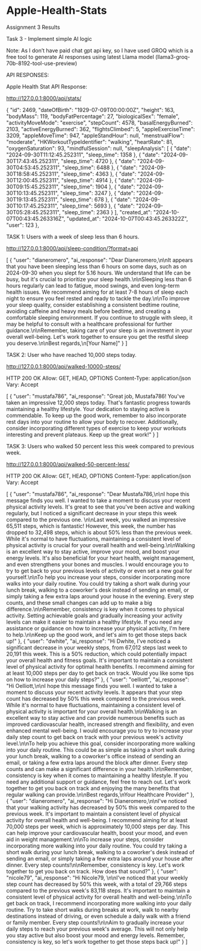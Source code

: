 # Apple-Health-Stats
Assignment 3 Results

Task 3 - Implement simple AI logic

Note: As I don’t have paid chat gpt api key, so I have used GROQ which is a free tool to generate AI responses using latest Llama model (llama3-groq-70b-8192-tool-use-preview)

API RESPONSES:

Apple Health Stat API Response:

http://127.0.0.1:8000/api/stats/

{
        "id": 2469,
        "dateOfBirth": "1929-07-09T00:00:00Z",
        "height": 163,
        "bodyMass": 119,
        "bodyFatPercentage": 27,
        "biologicalSex": "female",
        "activityMoveMode": "exercise",
        "stepCount": 4578,
        "basalEnergyBurned": 2103,
        "activeEnergyBurned": 362,
        "flightsClimbed": 5,
        "appleExerciseTime": 3209,
        "appleMoveTime": 947,
        "appleStandHour": null,
        "menstrualFlow": "moderate",
        "HKWorkoutTypeIdentifier": "walking",
        "heartRate": 81,
        "oxygenSaturation": 93,
        "mindfulSession": null,
        "sleepAnalysis": [
            {
                "date": "2024-09-30T11:12:45.252311",
                "sleep_time": 1358
            },
            {
                "date": "2024-09-30T17:43:45.252311",
                "sleep_time": 4720
            },
            {
                "date": "2024-09-30T04:53:45.252311",
                "sleep_time": 6488
            },
            {
                "date": "2024-09-30T18:58:45.252311",
                "sleep_time": 4363
            },
            {
                "date": "2024-09-30T12:00:45.252311",
                "sleep_time": 4914
            },
            {
                "date": "2024-09-30T09:15:45.252311",
                "sleep_time": 1904
            },
            {
                "date": "2024-09-30T10:13:45.252311",
                "sleep_time": 3247
            },
            {
                "date": "2024-09-30T19:13:45.252311",
                "sleep_time": 678
            },
            {
                "date": "2024-09-30T10:17:45.252311",
                "sleep_time": 5693
            },
            {
                "date": "2024-09-30T05:28:45.252311",
                "sleep_time": 2363
            }
        ],
        "created_at": "2024-10-07T00:43:45.263316Z",
        "updated_at": "2024-10-07T00:43:45.263322Z",
        "user": 123
    },



TASK 1: Users with a week of sleep less than 6 hours.

http://127.0.0.1:8000/api/sleep-condition/?format=api

[
    {
        "user": "dianeromero",
        "ai_response": "Dear Dianeromero,\n\nIt appears that you have been sleeping less than 6 hours on some days, such as on 2024-09-30 when you slept for 5.16 hours. We understand that life can be busy, but it's crucial to prioritize your sleep health.\n\nSleeping less than 6 hours regularly can lead to fatigue, mood swings, and even long-term health issues. We recommend aiming for at least 7-8 hours of sleep each night to ensure you feel rested and ready to tackle the day.\n\nTo improve your sleep quality, consider establishing a consistent bedtime routine, avoiding caffeine and heavy meals before bedtime, and creating a comfortable sleeping environment. If you continue to struggle with sleep, it may be helpful to consult with a healthcare professional for further guidance.\n\nRemember, taking care of your sleep is an investment in your overall well-being. Let's work together to ensure you get the restful sleep you deserve.\n\nBest regards,\n[Your Name]"
    }
]



TASK 2: User who have reached 10,000 steps today.

http://127.0.0.1:8000/api/walked-10000-steps/

HTTP 200 OK
Allow: GET, HEAD, OPTIONS
Content-Type: application/json
Vary: Accept

[
    {
        "user": "mustafa786",
        "ai_response": "Great job, Mustafa786! You've taken an impressive 12,000 steps today. That's fantastic progress towards maintaining a healthy lifestyle. Your dedication to staying active is commendable. To keep up the good work, remember to also incorporate rest days into your routine to allow your body to recover. Additionally, consider incorporating different types of exercise to keep your workouts interesting and prevent plateaus. Keep up the great work!"
    }
]



TASK 3: Users who walked 50 percent less this week compared to previous week.

http://127.0.0.1:8000/api/walked-50-percent-less/


HTTP 200 OK
Allow: GET, HEAD, OPTIONS
Content-Type: application/json
Vary: Accept

[
    {
        "user": "mustafa786",
        "ai_response": "Dear Mustafa786,\n\nI hope this message finds you well. I wanted to take a moment to discuss your recent physical activity levels. It's great to see that you've been active and walking regularly, but I noticed a significant decrease in your steps this week compared to the previous one. \n\nLast week, you walked an impressive 65,511 steps, which is fantastic! However, this week, the number has dropped to 32,498 steps, which is about 50% less than the previous week. While it's normal to have fluctuations, maintaining a consistent level of physical activity is crucial for your overall health and well-being.\n\nWalking is an excellent way to stay active, improve your mood, and boost your energy levels. It's also beneficial for your heart health, weight management, and even strengthens your bones and muscles. I would encourage you to try to get back to your previous levels of activity or even set a new goal for yourself.\n\nTo help you increase your steps, consider incorporating more walks into your daily routine. You could try taking a short walk during your lunch break, walking to a coworker's desk instead of sending an email, or simply taking a few extra laps around your house in the evening. Every step counts, and these small changes can add up to make a big difference.\n\nRemember, consistency is key when it comes to physical activity. Setting achievable goals and gradually increasing your activity levels can make it easier to maintain a healthy lifestyle. If you need any assistance or guidance on how to increase your physical activity, I'm here to help.\n\nKeep up the good work, and let's aim to get those steps back up!"
    },
    {
        "user": "dwhite",
        "ai_response": "Hi Dwhite, I've noticed a significant decrease in your weekly steps, from 67,012 steps last week to 20,191 this week. This is a 50% reduction, which could potentially impact your overall health and fitness goals. It's important to maintain a consistent level of physical activity for optimal health benefits. I recommend aiming for at least 10,000 steps per day to get back on track. Would you like some tips on how to increase your daily steps?"
    },
    {
        "user": "oelliott",
        "ai_response": "Hi Oelliott,\n\nI hope this message finds you well. I wanted to take a moment to discuss your recent activity levels. It appears that your step count has decreased by 50% this week compared to the previous week. While it's normal to have fluctuations, maintaining a consistent level of physical activity is important for your overall health.\n\nWalking is an excellent way to stay active and can provide numerous benefits such as improved cardiovascular health, increased strength and flexibility, and even enhanced mental well-being. I would encourage you to try to increase your daily step count to get back on track with your previous week's activity level.\n\nTo help you achieve this goal, consider incorporating more walking into your daily routine. This could be as simple as taking a short walk during your lunch break, walking to a coworker's office instead of sending an email, or taking a few extra laps around the block after dinner. Every step counts and can make a significant difference in your health.\n\nRemember, consistency is key when it comes to maintaining a healthy lifestyle. If you need any additional support or guidance, feel free to reach out. Let's work together to get you back on track and enjoying the many benefits that regular walking can provide.\n\nBest regards,\nYour Healthcare Provider"
    },
    {
        "user": "dianeromero",
        "ai_response": "Hi Dianeromero,\n\nI've noticed that your walking activity has decreased by 50% this week compared to the previous week. It's important to maintain a consistent level of physical activity for overall health and well-being. I recommend aiming for at least 70,000 steps per week, which is approximately 10,000 steps per day. This can help improve your cardiovascular health, boost your mood, and even aid in weight management.\n\nTo increase your steps, consider incorporating more walking into your daily routine. You could try taking a short walk during your lunch break, walking to a coworker's desk instead of sending an email, or simply taking a few extra laps around your house after dinner. Every step counts!\n\nRemember, consistency is key. Let's work together to get you back on track. How does that sound?"
    },
    {
        "user": "nicole79",
        "ai_response": "Hi Nicole79, \n\nI've noticed that your weekly step count has decreased by 50% this week, with a total of 29,766 steps compared to the previous week's 83,118 steps. It's important to maintain a consistent level of physical activity for overall health and well-being.\n\nTo get back on track, I recommend incorporating more walking into your daily routine. Try to take short walks during breaks at work, walk to nearby destinations instead of driving, or even schedule a daily walk with a friend or family member. Every step counts!\n\nAim to gradually increase your daily steps to reach your previous week's average. This will not only help you stay active but also boost your mood and energy levels. Remember, consistency is key, so let's work together to get those steps back up!"
    }
]



